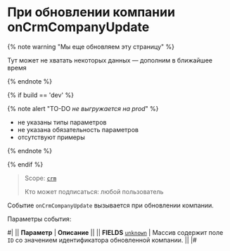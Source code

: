 # При обновлении компании onCrmCompanyUpdate

{% note warning "Мы еще обновляем эту страницу" %}

Тут может не хватать некоторых данных — дополним в ближайшее время

{% endnote %}

{% if build == 'dev' %}

{% note alert "TO-DO _не выгружается на prod_" %}

- не указаны типы параметров
- не указана обязательность параметров
- отсутствуют примеры

{% endnote %}

{% endif %}

> Scope: [`crm`](../../../scopes/permissions.md)
>
> Кто может подписаться: любой пользователь

Событие `onCrmCompanyUpdate` вызывается при обновлении компании.

Параметры события:

#|
|| **Параметр** | **Описание** ||
|| **FIELDS**
[`unknown`](../../../data-types.md) | Массив содержит поле `ID` со значением идентификатора обновленной компании. ||
|#